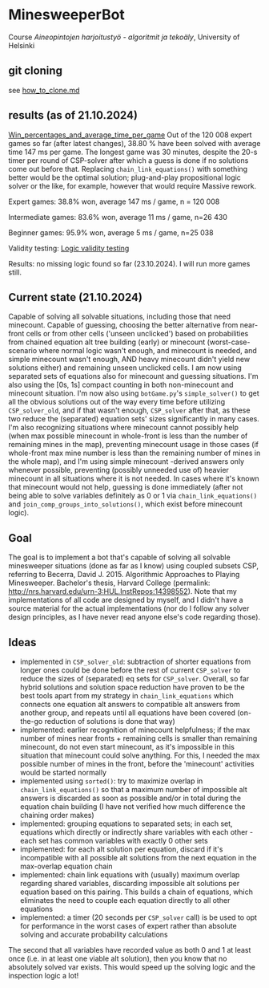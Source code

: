 # MinesweeperBot
Course _Aineopintojen harjoitustyö - algoritmit ja tekoäly_, University of Helsinki

## git cloning

see [how_to_clone.md](how_to_clone.md)

## results (as of 21.10.2024)
[Win_percentages_and_average_time_per_game](./Testing/Win_percentages_and_average_time_per_game.pdf)
Out of the 120 008 expert games so far (after latest changes), 38.80 % have been solved with average time 147 ms per game.
The longest game was 30 minutes, despite the 20-s timer per round of CSP-solver after which a guess is done if no solutions come out before that. Replacing `chain_link_equations()` with something better would be the optimal solution; plug-and-play propositional logic solver or the like, for example, however that would require Massive rework.

Expert games: 38.8% won, average 147 ms / game, n = 120 008

Intermediate games: 83.6% won, average 11 ms / game, n=26 430

Beginner games: 95.9% won, average 5 ms / game, n=25 038

Validity testing: 
[Logic validity testing](./Testing/Logic_validity_testing/Logic_validity_testing.pdf)

Results: no missing logic found so far (23.10.2024). I will run more games still.

## Current state (21.10.2024)

Capable of solving all solvable situations, including those that need minecount. 
Capable of guessing, choosing the better alternative from near-front cells or from other cells ('unseen unclicked') based on probabilities from chained equation alt tree building (early) or minecount (worst-case-scenario where normal logic wasn't enough, and minecount is needed, and simple minecount wasn't enough, AND heavy minecount didn't yield new solutions either) and remaining unseen unclicked cells.
I am now using separated sets of equations also for minecount and guessing situations. I'm also using the \[0s, 1s\] compact counting in both non-minecount and minecount situation. I'm now also using `botGame.py`'s `simple_solver()` to get all the obvious solutions out of the way every time before utilizing `CSP_solver_old`, and if that wasn't enough, `CSP_solver` after that, as these two reduce the (separated) equation sets' sizes significantly in many cases. I'm also recognizing situations where minecount cannot possibly help (when max possible minecount in whole-front is less than the number of remaining mines in the map), preventing minecount usage in those cases (if whole-front max mine number is less than the remaining number of mines in the whole map), and I'm using simple minecount -derived answers only whenever possible, preventing (possibly unneeded use of) heavier minecount in all situations where it is not needed. In cases where it's known that minecount would not help, guessing is done immediately (after not being able to solve variables definitely as 0 or 1 via `chain_link_equations()` and `join_comp_groups_into_solutions()`, which exist before minecount logic).

## Goal
The goal is to implement a bot that's capable of solving all solvable minesweeper situations (done as far as I know) using coupled subsets CSP, referring to Becerra, David J. 2015. Algorithmic Approaches to Playing Minesweeper. Bachelor's thesis, Harvard College (permalink: http://nrs.harvard.edu/urn-3:HUL.InstRepos:14398552). Note that my implementations of all code are designed by myself, and I didn't have a source material for the actual implementations (nor do I follow any solver design principles, as I have never read anyone else's code regarding those).

## Ideas
- implemented in `CSP_solver_old`: subtraction of shorter equations from longer ones could be done before the rest of current `CSP_solver` to reduce the sizes of (separated) eq sets for `CSP_solver`. Overall, so far hybrid solutions and solution space reduction have proven to be the best tools apart from my strategy in `chain_link_equations` which connects one equation alt answers to compatible alt answers from another group, and repeats until all equations have been covered (on-the-go reduction of solutions is done that way)
- implemented: earlier recognition of minecount helpfulness; if the max number of mines near fronts + remaining cells is smaller than remaining minecount, do not even start minecount, as it's impossible in this situation that minecount could solve anything. For this, I needed the max possible number of mines in the front, before the 'minecount' activities would be started normally
- implemented using `sorted()`: try to maximize overlap in `chain_link_equations()` so that a maximum number of impossible alt answers is discarded as soon as possible and/or in total during the equation chain building (I have not verified how much difference the chaining order makes)
- implemented: grouping equations to separated sets; in each set, equations which directly or indirectly share variables with each other - each set has common variables with exactly 0 other sets
- implemented: for each alt solution per equation, discard if it's incompatible with all possible alt solutions from the next equation in the max-overlap equation chain
- implemented: chain link equations with (usually) maximum overlap regarding shared variables, discarding impossible alt solutions per equation based on this pairing. This builds a chain of equations, which eliminates the need to couple each equation directly to all other equations
- implemented: a timer (20 seconds per `CSP_solver` call) is be used to opt for performance in the worst cases of expert rather than absolute solving and accurate probability calculations

The second that all variables have recorded value as both 0 and 1 at least once (i.e. in at least one viable alt solution), then you know that no absolutely solved var exists. This would speed up the solving logic and the inspection logic a lot!
